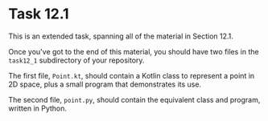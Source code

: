 # Task 12.1

This is an extended task, spanning all of the material in Section 12.1.

Once you've got to the end of this material, you should have two files in
the `task12_1` subdirectory of your repository.

The first file, `Point.kt`, should contain a Kotlin class to represent a
point in 2D space, plus a small program that demonstrates its use.

The second file, `point.py`, should contain the equivalent class and
program, written in Python.
